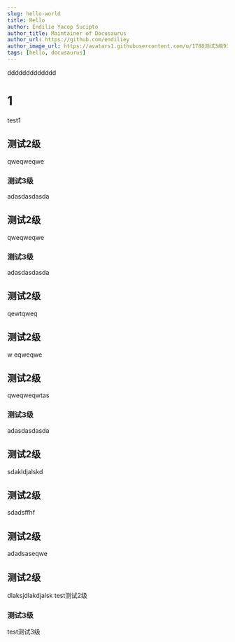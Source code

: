 ```yaml
---
slug: hello-world
title: Hello
author: Endilie Yacop Sucipto
author_title: Maintainer of Docusaurus
author_url: https://github.com/endiliey
author_image_url: https://avatars1.githubusercontent.com/u/1788测试3级9测试2级0?s=460&v=4
tags: [hello, docusaurus]
---
```


ddddddddddddd
<!--truncate-->
# 1
test1
## 测试2级
qweqweqwe
### 测试3级
adasdasdasda
## 测试2级
qweqweqwe
### 测试3级
adasdasdasda
## 测试2级
qewtqweq
## 测试2级
w
eqweqwe
## 测试2级
qweqweqwtas
### 测试3级
adasdasdasda
## 测试2级
sdakldjalskd
## 测试2级
sdadsffhf
## 测试2级
adadsaseqwe
## 测试2级
dlaksjdlakdjalsk
test测试2级
### 测试3级
test测试3级
